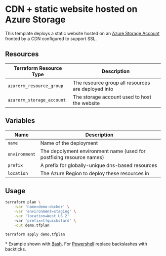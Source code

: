 # CDN + static website hosted on Azure Storage

This template deploys a static website hosted on an [Azure Storage Account](https://www.terraform.io/docs/providers/azurerm/r/storage_account.html) fronted by a CDN configured to support SSL.

## Resources

| Terraform Resource Type   | Description                                        |
| ------------------------- | -------------------------------------------------- |
| `azurerm_resource_group`  | The resource group all resources are deployed into |
| `azurerm_storage_account` | The storage account used to host the website       |

## Variables

| Name          | Description                                                          |
| ------------- | -------------------------------------------------------------------- |
| `name`        | Name of the deployment                                               |
| `environment` | The depolyment environment name (used for postfixing resource names) |
| `prefix`      | A prefix for globally-unique dns-based resources                     |
| `location`    | The Azure Region to deploy these resources in                        |

## Usage

```bash
terraform plan \
    -var 'name=demo-docker' \
    -var 'environment=staging' \
    -var 'location=West US 2'
    -var 'prefix=tfquickstard' \
    -out demo.tfplan

terraform apply demo.tfplan
```

\* Example shown with [Bash](https://www.gnu.org/software/bash/). For [Powershell](https://docs.microsoft.com/en-us/powershell/) replace backslashes with backticks.
